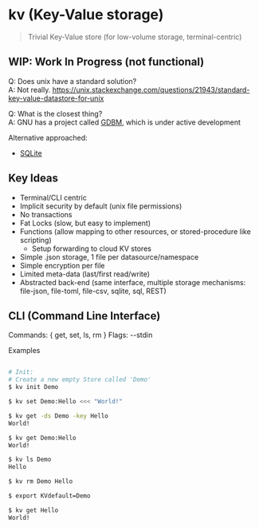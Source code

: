 # kv (Key-Value storage)
> Trivial Key-Value store (for low-volume storage, terminal-centric)

## WIP: Work In Progress (not functional)

Q: Does unix have a standard solution?\
A: Not really. https://unix.stackexchange.com/questions/21943/standard-key-value-datastore-for-unix

Q: What is the closest thing?\
A: GNU has a project called [GDBM](https://www.gnu.org.ua/software/gdbm/), which is under active development

Alternative approached:
- [SQLite](https://www.sqlite.org/index.html)

## Key Ideas
- Terminal/CLI centric
- Implicit security by default (unix file permissions)
- No transactions
- Fat Locks (slow, but easy to implement)
- Functions (allow mapping to other resources, or stored-procedure like scripting)
  - Setup forwarding to cloud KV stores
- Simple .json storage, 1 file per datasource/namespace
- Simple encryption per file 
- Limited meta-data (last/first read/write)
- Abstracted back-end (same interface, multiple storage mechanisms: file-json, file-toml, file-csv, sqlite, sql, REST)

## CLI (Command Line Interface)
Commands: { get, set, ls, rm }
Flags: --stdin

Examples
```bash

# Init:
# Create a new empty Store called 'Demo'
$ kv init Demo

$ kv set Demo:Hello <<< "World!"

$ kv get -ds Demo -key Hello
World!

$ kv get Demo:Hello
World!

$ kv ls Demo
Hello

$ kv rm Demo Hello

$ export KVdefault=Demo

$ kv get Hello
World!
```

